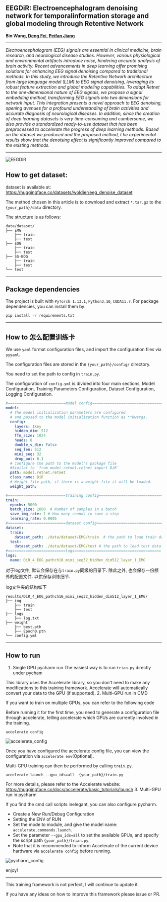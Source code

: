 ## EEGDiR: Electroencephalogram denoising network for temporalinformation storage and global modeling through Retentive Network

<b>
Bin Wang, 
<a href='https://dengfei-ailab.github.io'>Deng Fei</a>, 
<a href='https://github.com/jiangpeifan'>Peifan Jiang</a>
</b>

<hr>
<i>Electroencephalogram (EEG) signals are essential in clinical medicine, brain research, and neurological disease studies. However, various physiological and environmental artifacts introduce noise, 
hindering accurate analysis of brain activity. Recent advancements in deep learning offer promising solutions for enhancing EEG signal denoising compared to traditional methods. In this study, 
we introduce the Retentive Network architecture from large language model (LLM) to EEG signal denoising, leveraging its robust feature extraction and global modeling capabilities. 
To adapt Retnet to the one-dimensional nature of EEG signals, we propose a signal embedding method, 
transforming EEG signals into two dimensions for network input. This integration presents a novel approach 
to EEG denoising, opening avenues for a profound understanding of brain activities and accurate diagnosis 
of neurological diseases. In addition, since the creation of deep learning datasets is very time-consuming 
and cumbersome, we also provide a standardized ready-to-use dataset that has been preprocessed to accelerate 
the progress of deep learning methods. Based on the dataset we produced and the proposed method, t
he experimental results show that the denoising effect is significantly improved compared to the existing methods.</i>



---
![EEGDiR](image/fig2.jpg)
## How to get dataset:
dataset is available at: https://huggingface.co/datasets/woldier/eeg_denoise_dataset

The method chosen in this article is to download and extract `*.tar.gz` to the `{your_path}/data` directory.

The structure is as follows:
```text
data/dataset/
├── EMG
    ├── train
    ├── test
├── EOG
    ├── train
    ├── test
├── SS-EOG
    ├── train
    ├── test
└── test
```

---

## Package dependencies
The project is built with `PyTorch 1.13.1`, `Python3.10`, `CUDA11.7`. For package dependencies, you can install them by:
```bash
pip install -r requirements.txt
```
---
## How to 怎么配置训练卡
We use `yaml` format configuration files, and import the configuration files via `pyyaml`.

The configuration files are stored in the `{your_path}/config/` directory.

You need to set the path to config in `train.py`.

The configuration of `config.yml` is divided into four main sections, Model Configuration, Training Parameters Configuration, Dataset Configuration, Logging Configuration.


```yaml
#==========================model config================================
model:
  # The model initialization parameters are configured 
  # and passed to the model initialization function as **kwargs.
  config:  
    layers: 1key
    hidden_dim: 512
    ffn_size: 1024
    heads: 8
    double_v_dim: False
    seq_len: 512
    mini_seq: 32
    drop_out: 0.1
  # Configure the path to the model's package file 
  #Similar to `from model.retnet.retnet import DiR`
  path: model.retnet.retnet 
  class_name: DiR
  # Weight file path, if there is a weight file it will be loaded.
  weight_path:   

#==========================training config================================
train:
  epochs: 5000 
  batch_size: 1000  # Number of samples in a batch
  save_img_rate: 1 # How many rounds to save a step
  learning_rate: 0.0005
#==========================dataset config================================
dataset:
  train:
    dataset_path: ./data/dataset/EMG/train  # the path to load train data
  test:
    dataset_path: ./data/dataset/EMG/test # the path to load test data
#==========================logs=======================================
logs:
  name: DiR_4_EOG_pathch16_mini_seq32_hidden_dim512_layer_1_EMG
```

对于log文件, 默认会保存在与`train.py`同级的目录下. 除此之外, 也会保存一份额外的配置文件. 以供保存训练细节.

log文件夹的结构如下
```text
results/DiR_4_EOG_pathch16_mini_seq32_hidden_dim512_layer_1_EMG/
├── img
    ├── train
    ├── test
├── logs
    ├── log.txt
├── weight
    ├── best.pth
    ├── Epoch0.pth
└── config.yml
```

---
## How to run
1. Single GPU pycharm run
The easiest way is to run `trian.py` directly under pycham

This library uses the Accelerate library, so you don't need to make any modifications to this training framework. Accelerate will automatically convert your data to the GPU (if supported).
2. Multi-GPU run in CMD

If you want to train on multiple GPUs, you can refer to the following code

Before running it for the first time, you need to generate a configuration file through accelerate, telling accelerate which GPUs are currently involved in the training.
```shell
accelerate config
```
![accelerate_config](image/accelerate_config.png)

Once you have configured the accelerate config file, you can view the configuration via `accelerate env`(Optional).

Multi-GPU training can then be performed by calling `train.py`.
```shell
accelerate launch --gpu_ids=all  {your_path}/train.py
```
For more details, please refer to the Accelerate website: 
https://huggingface.co/docs/accelerate/basic_tutorials/launch
3. Multi-GPU run in pycharm 

If you find the cmd call scripts inelegant, you can also configure pycharm.

- Create a New Run/Debug Configuration
- Setting the ENV of RUN
- Set the mode to module, and give the model name: `accelerate.commands.launch`.
- Set the parameter `--gpu_ids=all` to set the available GPUs, and specify the script path `{your_path}/trian.py`.
- Note that it is recommended to inform Accelerate of the current device hardware via `accelerate config` before running.

![pycharm_config](image/pycharm_config.png)

enjoy!

---
This training framework is not perfect, 
I will continue to update it. 

If you have any ideas on how to improve this framework please issue or PR.
